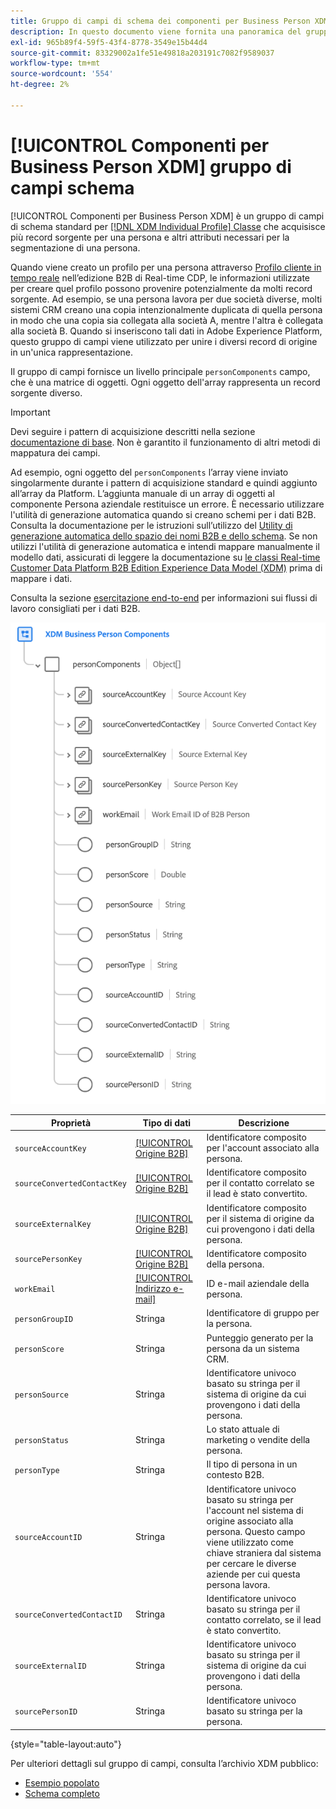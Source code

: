 ```yaml
---
title: Gruppo di campi di schema dei componenti per Business Person XDM
description: In questo documento viene fornita una panoramica del gruppo di campi dello schema dei componenti Business Person XDM.
exl-id: 965b89f4-59f5-43f4-8778-3549e15b44d4
source-git-commit: 83329002a1fe51e49818a203191c7082f9589037
workflow-type: tm+mt
source-wordcount: '554'
ht-degree: 2%

---
```


# [!UICONTROL Componenti per Business Person XDM] gruppo di campi schema

[!UICONTROL Componenti per Business Person XDM] è un gruppo di campi di schema standard per [[!DNL XDM Individual Profile] Classe](../../classes/individual-profile.md) che acquisisce più record sorgente per una persona e altri attributi necessari per la segmentazione di una persona.

Quando viene creato un profilo per una persona attraverso [Profilo cliente in tempo reale](../../../profile/home.md) nell’edizione B2B di Real-time CDP, le informazioni utilizzate per creare quel profilo possono provenire potenzialmente da molti record sorgente. Ad esempio, se una persona lavora per due società diverse, molti sistemi CRM creano una copia intenzionalmente duplicata di quella persona in modo che una copia sia collegata alla società A, mentre l&#39;altra è collegata alla società B. Quando si inseriscono tali dati in Adobe Experience Platform, questo gruppo di campi viene utilizzato per unire i diversi record di origine in un&#39;unica rappresentazione.

Il gruppo di campi fornisce un livello principale `personComponents` campo, che è una matrice di oggetti. Ogni oggetto dell&#39;array rappresenta un record sorgente diverso.

>[!IMPORTANT]
>
>Devi seguire i pattern di acquisizione descritti nella sezione [documentazione di base](../../../rtcdp/sources/b2b.md). Non è garantito il funzionamento di altri metodi di mappatura dei campi.
>
>Ad esempio, ogni oggetto del `personComponents` l’array viene inviato singolarmente durante i pattern di acquisizione standard e quindi aggiunto all’array da Platform. L’aggiunta manuale di un array di oggetti al componente Persona aziendale restituisce un errore.
>È necessario utilizzare l&#39;utilità di generazione automatica quando si creano schemi per i dati B2B. Consulta la documentazione per le istruzioni sull’utilizzo del [Utility di generazione automatica dello spazio dei nomi B2B e dello schema](../../../sources/connectors/adobe-applications/marketo/marketo-namespaces.md). Se non utilizzi l&#39;utilità di generazione automatica e intendi mappare manualmente il modello dati, assicurati di leggere la documentazione su [le classi Real-time Customer Data Platform B2B Edition Experience Data Model (XDM)](../../../rtcdp/schemas/b2b.md) prima di mappare i dati.
>
>Consulta la sezione [esercitazione end-to-end](../../../rtcdp/b2b-tutorial.md) per informazioni sui flussi di lavoro consigliati per i dati B2B.

![](../../images/field-groups/business-person-components.png)

| Proprietà | Tipo di dati | Descrizione |
| --- | --- | --- |
| `sourceAccountKey` | [[!UICONTROL Origine B2B]](../../data-types/b2b-source.md) | Identificatore composito per l&#39;account associato alla persona. |
| `sourceConvertedContactKey` | [[!UICONTROL Origine B2B]](../../data-types/b2b-source.md) | Identificatore composito per il contatto correlato se il lead è stato convertito. |
| `sourceExternalKey` | [[!UICONTROL Origine B2B]](../../data-types/b2b-source.md) | Identificatore composito per il sistema di origine da cui provengono i dati della persona. |
| `sourcePersonKey` | [[!UICONTROL Origine B2B]](../../data-types/b2b-source.md) | Identificatore composito della persona. |
| `workEmail` | [[!UICONTROL Indirizzo e-mail]](../../data-types/b2b-source.md) | ID e-mail aziendale della persona. |
| `personGroupID` | Stringa | Identificatore di gruppo per la persona. |
| `personScore` | Stringa | Punteggio generato per la persona da un sistema CRM. |
| `personSource` | Stringa | Identificatore univoco basato su stringa per il sistema di origine da cui provengono i dati della persona. |
| `personStatus` | Stringa | Lo stato attuale di marketing o vendite della persona. |
| `personType` | Stringa | Il tipo di persona in un contesto B2B. |
| `sourceAccountID` | Stringa | Identificatore univoco basato su stringa per l&#39;account nel sistema di origine associato alla persona. Questo campo viene utilizzato come chiave straniera dal sistema per cercare le diverse aziende per cui questa persona lavora. |
| `sourceConvertedContactID` | Stringa | Identificatore univoco basato su stringa per il contatto correlato, se il lead è stato convertito. |
| `sourceExternalID` | Stringa | Identificatore univoco basato su stringa per il sistema di origine da cui provengono i dati della persona. |
| `sourcePersonID` | Stringa | Identificatore univoco basato su stringa per la persona. |

{style=&quot;table-layout:auto&quot;}

Per ulteriori dettagli sul gruppo di campi, consulta l’archivio XDM pubblico:

* [Esempio popolato](https://github.com/adobe/xdm/blob/master/components/fieldgroups/profile/b2b-person-components.example.1.json)
* [Schema completo](https://github.com/adobe/xdm/blob/master/components/fieldgroups/profile/b2b-person-components.schema.json)
